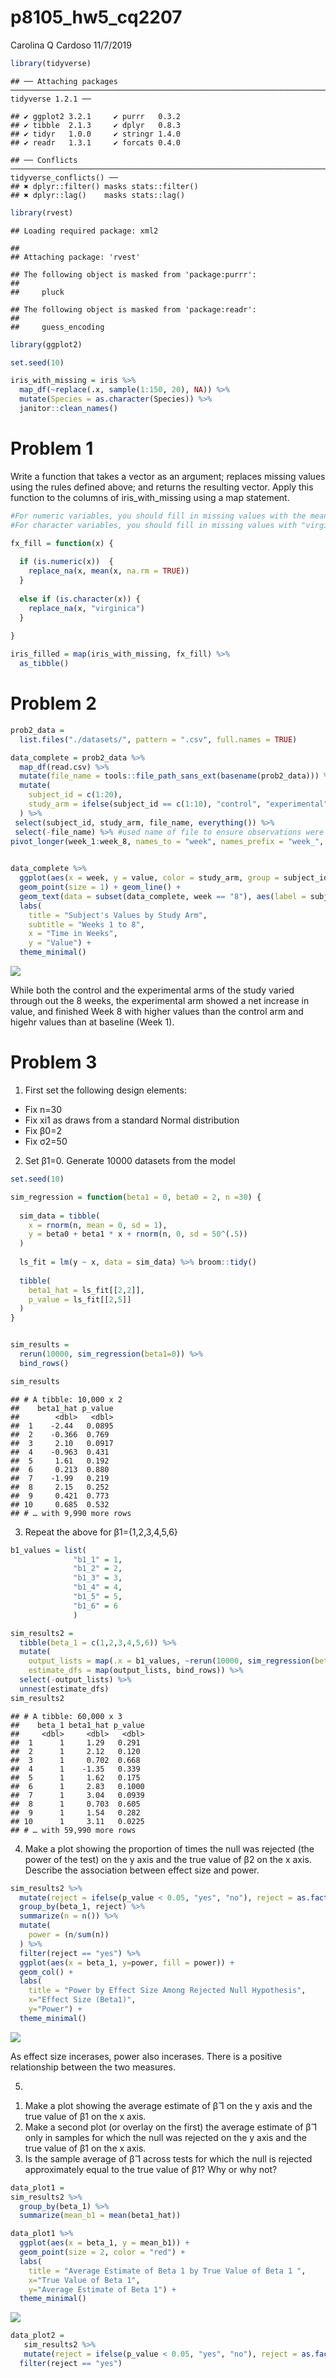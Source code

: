 p8105\_hw5\_cq2207
================
Carolina Q Cardoso
11/7/2019

``` r
library(tidyverse)
```

    ## ── Attaching packages ────────────────────────────────────────────────────────────────────────── tidyverse 1.2.1 ──

    ## ✔ ggplot2 3.2.1     ✔ purrr   0.3.2
    ## ✔ tibble  2.1.3     ✔ dplyr   0.8.3
    ## ✔ tidyr   1.0.0     ✔ stringr 1.4.0
    ## ✔ readr   1.3.1     ✔ forcats 0.4.0

    ## ── Conflicts ───────────────────────────────────────────────────────────────────────────── tidyverse_conflicts() ──
    ## ✖ dplyr::filter() masks stats::filter()
    ## ✖ dplyr::lag()    masks stats::lag()

``` r
library(rvest)
```

    ## Loading required package: xml2

    ## 
    ## Attaching package: 'rvest'

    ## The following object is masked from 'package:purrr':
    ## 
    ##     pluck

    ## The following object is masked from 'package:readr':
    ## 
    ##     guess_encoding

``` r
library(ggplot2)

set.seed(10)

iris_with_missing = iris %>% 
  map_df(~replace(.x, sample(1:150, 20), NA)) %>%
  mutate(Species = as.character(Species)) %>%
  janitor::clean_names()
```

# Problem 1

Write a function that takes a vector as an argument; replaces missing
values using the rules defined above; and returns the resulting vector.
Apply this function to the columns of iris\_with\_missing using a map
statement.

``` r
#For numeric variables, you should fill in missing values with the mean of non-missing values
#For character variables, you should fill in missing values with "virginica" (Species)

fx_fill = function(x) {
  
  if (is.numeric(x))  {
    replace_na(x, mean(x, na.rm = TRUE))
  }
  
  else if (is.character(x)) {
    replace_na(x, "virginica")
  }
  
}

iris_filled = map(iris_with_missing, fx_fill) %>%
  as_tibble()
```

# Problem 2

``` r
prob2_data =
  list.files("./datasets/", pattern = ".csv", full.names = TRUE) 

data_complete = prob2_data %>%
  map_df(read.csv) %>%
  mutate(file_name = tools::file_path_sans_ext(basename(prob2_data))) %>%
  mutate(
    subject_id = c(1:20), 
    study_arm = ifelse(subject_id == c(1:10), "control", "experimental")
  ) %>%
 select(subject_id, study_arm, file_name, everything()) %>%
 select(-file_name) %>% #used name of file to ensure observations were coded correctly as control/experimental 
pivot_longer(week_1:week_8, names_to = "week", names_prefix = "week_", values_to = "value")
 

data_complete %>%
  ggplot(aes(x = week, y = value, color = study_arm, group = subject_id)) +
  geom_point(size = 1) + geom_line() +
  geom_text(data = subset(data_complete, week == "8"), aes(label = subject_id, x = week, y = value), hjust = -.5) +
  labs(
    title = "Subject's Values by Study Arm",
    subtitle = "Weeks 1 to 8",
    x = "Time in Weeks",
    y = "Value") + 
  theme_minimal() 
```

![](p8105_hw5_cq2207_files/figure-gfm/Problem2-1.png)<!-- -->

While both the control and the experimental arms of the study varied
through out the 8 weeks, the experimental arm showed a net increase in
value, and finished Week 8 with higher values than the control arm and
higehr values than at baseline (Week 1).

# Problem 3

1)  First set the following design elements:

<!-- end list -->

  - Fix n=30
  - Fix xi1 as draws from a standard Normal distribution
  - Fix β0=2
  - Fix σ2=50

<!-- end list -->

2)  Set β1=0. Generate 10000 datasets from the model

<!-- end list -->

``` r
set.seed(10)

sim_regression = function(beta1 = 0, beta0 = 2, n =30) {
  
  sim_data = tibble(
    x = rnorm(n, mean = 0, sd = 1),
    y = beta0 + beta1 * x + rnorm(n, 0, sd = 50^(.5))
  )
  
  ls_fit = lm(y ~ x, data = sim_data) %>% broom::tidy()
  
  tibble(
    beta1_hat = ls_fit[[2,2]],
    p_value = ls_fit[[2,5]]
  )
}


sim_results = 
  rerun(10000, sim_regression(beta1=0)) %>% 
  bind_rows() 

sim_results
```

    ## # A tibble: 10,000 x 2
    ##    beta1_hat p_value
    ##        <dbl>   <dbl>
    ##  1    -2.44   0.0895
    ##  2    -0.366  0.769 
    ##  3     2.10   0.0917
    ##  4    -0.963  0.431 
    ##  5     1.61   0.192 
    ##  6     0.213  0.880 
    ##  7    -1.99   0.219 
    ##  8     2.15   0.252 
    ##  9     0.421  0.773 
    ## 10     0.685  0.532 
    ## # … with 9,990 more rows

3)  Repeat the above for β1={1,2,3,4,5,6}

<!-- end list -->

``` r
b1_values = list( 
              "b1_1" = 1, 
              "b1_2" = 2, 
              "b1_3" = 3,
              "b1_4" = 4,
              "b1_5" = 5,
              "b1_6" = 6
              )

sim_results2 = 
  tibble(beta_1 = c(1,2,3,4,5,6)) %>% 
  mutate(
    output_lists = map(.x = b1_values, ~rerun(10000, sim_regression(beta1 = .x))),
    estimate_dfs = map(output_lists, bind_rows)) %>% 
  select(-output_lists) %>% 
  unnest(estimate_dfs)
sim_results2
```

    ## # A tibble: 60,000 x 3
    ##    beta_1 beta1_hat p_value
    ##     <dbl>     <dbl>   <dbl>
    ##  1      1     1.29   0.291 
    ##  2      1     2.12   0.120 
    ##  3      1     0.702  0.668 
    ##  4      1    -1.35   0.339 
    ##  5      1     1.62   0.175 
    ##  6      1     2.83   0.1000
    ##  7      1     3.04   0.0939
    ##  8      1     0.703  0.605 
    ##  9      1     1.54   0.282 
    ## 10      1     3.11   0.0225
    ## # … with 59,990 more rows

4)  Make a plot showing the proportion of times the null was rejected
    (the power of the test) on the y axis and the true value of β2 on
    the x axis. Describe the association between effect size and power.

<!-- end list -->

``` r
sim_results2 %>%
  mutate(reject = ifelse(p_value < 0.05, "yes", "no"), reject = as.factor(reject)) %>%
  group_by(beta_1, reject) %>% 
  summarize(n = n()) %>% 
  mutate(
    power = (n/sum(n))
  ) %>% 
  filter(reject == "yes") %>% 
  ggplot(aes(x = beta_1, y=power, fill = power)) + 
  geom_col() + 
  labs(
    title = "Power by Effect Size Among Rejected Null Hypothesis",
    x="Effect Size (Beta1)", 
    y="Power") + 
  theme_minimal() 
```

![](p8105_hw5_cq2207_files/figure-gfm/problem3-cont-1.png)<!-- -->

As effect size incerases, power also incerases. There is a positive
relationship between the two measures.

5)  
<!-- end list -->

1.  Make a plot showing the average estimate of β̂ 1 on the y axis and
    the true value of β1 on the x axis.
2.  Make a second plot (or overlay on the first) the average estimate of
    β̂ 1 only in samples for which the null was rejected on the y axis
    and the true value of β1 on the x axis.
3.  Is the sample average of β̂ 1 across tests for which the null is
    rejected approximately equal to the true value of β1? Why or why
    not?

<!-- end list -->

``` r
data_plot1 = 
sim_results2 %>%
  group_by(beta_1) %>%
  summarize(mean_b1 = mean(beta1_hat)) 

data_plot1 %>%
  ggplot(aes(x = beta_1, y = mean_b1)) +
  geom_point(size = 2, color = "red") +
  labs(
    title = "Average Estimate of Beta 1 by True Value of Beta 1 ",
    x="True Value of Beta 1", 
    y="Average Estimate of Beta 1") + 
  theme_minimal()
```

![](p8105_hw5_cq2207_files/figure-gfm/-%20problem3-plots-1.png)<!-- -->

``` r
data_plot2 = 
   sim_results2 %>%
   mutate(reject = ifelse(p_value < 0.05, "yes", "no"), reject = as.factor(reject)) %>%
  filter(reject == "yes") 
```
